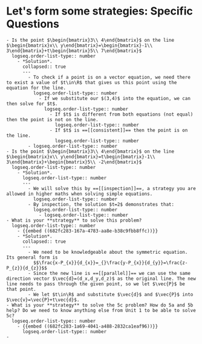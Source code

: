 # Let's form some strategies:  Specific Questions
	- Is the point $\begin{bmatrix}3\\ 4\end{bmatrix}$ on the line $\begin{bmatrix}x\\ y\end{bmatrix}=\begin{bmatrix}-1\\ 3\end{bmatrix}+t\begin{bmatrix}5\\ 7\end{bmatrix}$
	  logseq.order-list-type:: number
		- *Solution*.
		  collapsed:: true
		  ---
			- To check if a point is on a vector equation, we need there to exist a value of $t\in\R$ that gives us this point using the equation for the line.
			  logseq.order-list-type:: number
				- If we substitute our $(3,4)$ into the equation, we can then solve for $t$.
				  logseq.order-list-type:: number
					- If $t$ is different from both equations (not equal) then the point is not on the line.
					  logseq.order-list-type:: number
					- If $t$ is ==[[consistent]]== then the point is on the line.
					  logseq.order-list-type:: number
			- logseq.order-list-type:: number
	- Is the point $\begin{bmatrix}3\\ 4\end{bmatrix}$ on the line $\begin{bmatrix}x\\ y\end{bmatrix}=t\begin{bmatrix}-1\\ 3\end{bmatrix}+\begin{bmatrix}5\\ -2\end{bmatrix}$
	  logseq.order-list-type:: number
		- *Solution*.
		  logseq.order-list-type:: number
		  ---
			- We will solve this by ==[[inspection]]==, a strategy you are allowed in higher maths when solving simple equations.
			  logseq.order-list-type:: number
			- By inspection, the solution $t=2$ demonstrates that:
			  logseq.order-list-type:: number
				- logseq.order-list-type:: number
	- What is your **strategy** to solve this problem?
	  logseq.order-list-type:: number
		- {{embed ((682fc283-167a-4783-aa8e-b38c9fbb8ffc))}}
		- *Solution*.
		  collapsed:: true
		  ---
			- We need to be knowledgeable about the symmetric equation. Its general form is
			  $$\frac{x-P_{x}}{d_{x}}=_{}\frac{y-P_{x}}{d_{y}}=\frac{z-P_{z}}{d_{z}}$$
			- Since the new line is ==[[parallel]]== we can use the same direction vector $\vec{d}=(d_x,d_y,d_z)$ as the original line. The new line needs to pass through the given point, so we let $\vec{P}$ be that point.
			- We let $t\in\R$ and substitute $\vec{d}$ and $\vec{P}$ into $\vec{v}=\vec{P}+t\vec{d}$.
	- What is your **strategy** to solve the 5c problem? How do 5a and 5b help? Do we need to know anything else from Unit 1 to be able to solve 5c?
	  logseq.order-list-type:: number
		- {{embed ((682fc283-1a69-4041-a488-2832ca1eaf96))}}
		  logseq.order-list-type:: number
	-